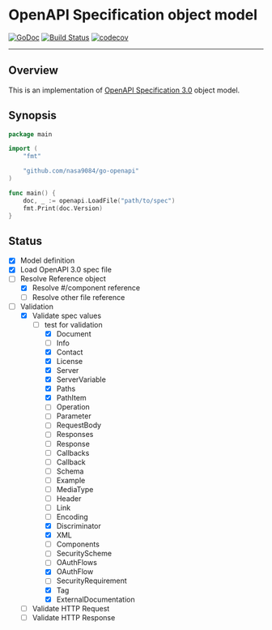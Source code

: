 OpenAPI Specification object model
===

[![GoDoc](https://godoc.org/github.com/nasa9084/go-openapi?status.svg)](https://godoc.org/github.com/nasa9084/go-openapi)
[![Build Status](https://travis-ci.org/nasa9084/go-openapi.svg?branch=master)](https://travis-ci.org/nasa9084/go-openapi)
[![codecov](https://codecov.io/gh/nasa9084/go-openapi/branch/master/graph/badge.svg)](https://codecov.io/gh/nasa9084/go-openapi)

---

## Overview

This is an implementation of [OpenAPI Specification 3.0](https://github.com/OAI/OpenAPI-Specification) object model.

## Synopsis

``` go
package main

import (
    "fmt"

    "github.com/nasa9084/go-openapi"
)

func main() {
    doc, _ := openapi.LoadFile("path/to/spec")
    fmt.Print(doc.Version)
}
```

## Status

* [x] Model definition
* [x] Load OpenAPI 3.0 spec file
* [ ] Resolve Reference object
  * [x] Resolve #/component reference
  * [ ] Resolve other file reference
* [ ] Validation
  * [x] Validate spec values
    * [ ] test for validation
      * [x] Document
      * [ ] Info
      * [x] Contact
      * [x] License
      * [x] Server
      * [x] ServerVariable
      * [x] Paths
      * [x] PathItem
      * [ ] Operation
      * [ ] Parameter
      * [ ] RequestBody
      * [ ] Responses
      * [ ] Response
      * [ ] Callbacks
      * [ ] Callback
      * [ ] Schema
      * [ ] Example
      * [ ] MediaType
      * [ ] Header
      * [ ] Link
      * [ ] Encoding
      * [x] Discriminator
      * [x] XML
      * [ ] Components
      * [ ] SecurityScheme
      * [ ] OAuthFlows
      * [x] OAuthFlow
      * [ ] SecurityRequirement
      * [x] Tag
      * [x] ExternalDocumentation
  * [ ] Validate HTTP Request
  * [ ] Validate HTTP Response
